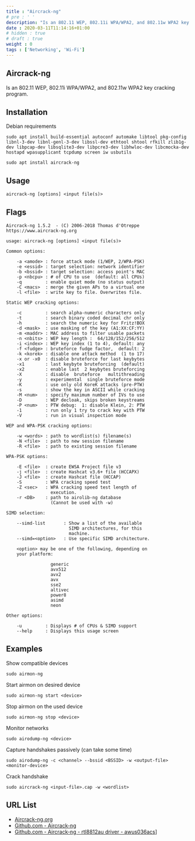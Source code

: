 ```yaml
---
title : "Aircrack-ng"
# pre : ' '
description: "Is an 802.11 WEP, 802.11i WPA/WPA2, and 802.11w WPA2 key cracking program."
date : 2020-03-11T11:14:16+01:00
# hidden : true
# draft : true
weight : 0
tags : ['Networking', 'Wi-Fi']
---
```


## Aircrack-ng

Is an 802.11 WEP, 802.11i WPA/WPA2, and 802.11w WPA2 key cracking program.

## Installation

Debian requirements

```plain
sudo apt install build-essential autoconf automake libtool pkg-config libnl-3-dev libnl-genl-3-dev libssl-dev ethtool shtool rfkill zlib1g-dev libpcap-dev libsqlite3-dev libpcre3-dev libhwloc-dev libcmocka-dev hostapd wpasupplicant tcpdump screen iw usbutils
```

```plain
sudo apt install aircrack-ng
```

## Usage

```plain
aircrack-ng [options] <input file(s)>
```

## Flags

```plain
Aircrack-ng 1.5.2  - (C) 2006-2018 Thomas d'Otreppe
https://www.aircrack-ng.org

usage: aircrack-ng [options] <input file(s)>

Common options:

    -a <amode> : force attack mode (1/WEP, 2/WPA-PSK)
    -e <essid> : target selection: network identifier
    -b <bssid> : target selection: access point's MAC
    -p <nbcpu> : # of CPU to use  (default: all CPUs)
    -q         : enable quiet mode (no status output)
    -C <macs>  : merge the given APs to a virtual one
    -l <file>  : write key to file. Overwrites file.

Static WEP cracking options:

    -c         : search alpha-numeric characters only
    -t         : search binary coded decimal chr only
    -h         : search the numeric key for Fritz!BOX
    -d <mask>  : use masking of the key (A1:XX:CF:YY)
    -m <maddr> : MAC address to filter usable packets
    -n <nbits> : WEP key length :  64/128/152/256/512
    -i <index> : WEP key index (1 to 4), default: any
    -f <fudge> : bruteforce fudge factor,  default: 2
    -k <korek> : disable one attack method  (1 to 17)
    -x or -x0  : disable bruteforce for last keybytes
    -x1        : last keybyte bruteforcing  (default)
    -x2        : enable last  2 keybytes bruteforcing
    -X         : disable  bruteforce   multithreading
    -y         : experimental  single bruteforce mode
    -K         : use only old KoreK attacks (pre-PTW)
    -s         : show the key in ASCII while cracking
    -M <num>   : specify maximum number of IVs to use
    -D         : WEP decloak, skips broken keystreams
    -P <num>   : PTW debug:  1: disable Klein, 2: PTW
    -1         : run only 1 try to crack key with PTW
    -V         : run in visual inspection mode

WEP and WPA-PSK cracking options:

    -w <words> : path to wordlist(s) filename(s)
    -N <file>  : path to new session filename
    -R <file>  : path to existing session filename

WPA-PSK options:

    -E <file>  : create EWSA Project file v3
    -j <file>  : create Hashcat v3.6+ file (HCCAPX)
    -J <file>  : create Hashcat file (HCCAP)
    -S         : WPA cracking speed test
    -Z <sec>   : WPA cracking speed test length of
                 execution.
    -r <DB>    : path to airolib-ng database
                 (Cannot be used with -w)

SIMD selection:

    --simd-list       : Show a list of the available
                        SIMD architectures, for this
                        machine.
    --simd=<option>   : Use specific SIMD architecture.

    <option> may be one of the following, depending on
    your platform:

                 generic
                 avx512
                 avx2
                 avx
                 sse2
                 altivec
                 power8
                 asimd
                 neon

Other options:

    -u         : Displays # of CPUs & SIMD support
    --help     : Displays this usage screen
```

## Examples

Show compatible devices

```plain
sudo airmon-ng
```

Start airmon on desired device

```plain
sudo airmon-ng start <device>
```

Stop airmon on the used device

```plain
sudo airmon-ng stop <device>
```

Monitor networks

```plain
sudo airodump-ng <device>
```

Capture handshakes passively (can take some time)

```plain
sudo airodump-ng -c <channel> --bssid <BSSID> -w <output-file> <monitor-device>
```

Crack handshake

```plain
sudo aircrack-ng <input-file>.cap -w <wordlist>
```

## URL List

- [Aircrack-ng.org](https://www.aircrack-ng.org/)
- [Github.com - Aircrack-ng](https://github.com/aircrack-ng/aircrack-ng)
- [Github.com - Aircrack-ng - rtl8812au driver - awus036acs](https://github.com/aircrack-ng/rtl8812au/)]
